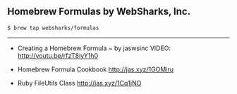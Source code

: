 ## Homebrew Formulas by WebSharks, Inc.

```bash
$ brew tap websharks/formulas
```

---

- Creating a Homebrew Formula ~ by jaswsinc
  VIDEO: <http://youtu.be/rfzT8iyY1h0>

- Homebrew Formula Cookbook
  <http://jas.xyz/1GOMiru>

- Ruby FileUtils Class
  <http://jas.xyz/1Cq1jNO>